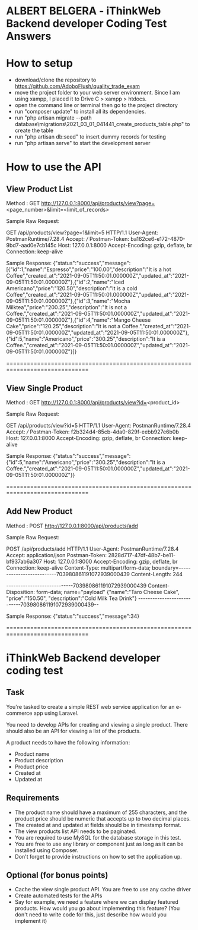 # ALBERT BELGERA - iThinkWeb Backend developer Coding Test Answers

# How to setup

- download/clone the repository to https://github.com/AdoboFlush/quality_trade_exam
- move the project folder to your web server environment. Since I am using xampp, I placed it to Drive C > xampp > htdocs.
- open the command line or terminal then go to the project directory
- run "composer update" to install all its dependencies.
- run "php artisan migrate --path database\migrations\2021_03_01_041441_create_products_table.php" to create the table
- run "php artisan db:seed" to insert dummy records for testing
- run "php artisan serve" to start the development server

# How to use the API

## View Product List
Method : GET
http://127.0.0.1:8000/api/products/view?page=<page_number>&limit=<limit_of_records>

Sample Raw Request:

GET /api/products/view?page=1&limit=5 HTTP/1.1
User-Agent: PostmanRuntime/7.28.4
Accept: */*
Postman-Token: ba162ce6-e172-4870-9bd7-aad0e7cb145c
Host: 127.0.0.1:8000
Accept-Encoding: gzip, deflate, br
Connection: keep-alive
 
Sample Response:
{"status":"success","message":[{"id":1,"name":"Espresso","price":"100.00","description":"It is a hot Coffee","created_at":"2021-09-05T11:50:01.000000Z","updated_at":"2021-09-05T11:50:01.000000Z"},{"id":2,"name":"Iced Americano","price":"120.50","description":"It is a cold Coffee","created_at":"2021-09-05T11:50:01.000000Z","updated_at":"2021-09-05T11:50:01.000000Z"},{"id":3,"name":"Mocha Milktea","price":"200.25","description":"It is not a Coffee.","created_at":"2021-09-05T11:50:01.000000Z","updated_at":"2021-09-05T11:50:01.000000Z"},{"id":4,"name":"Mango Cheese Cake","price":"120.25","description":"It is not a Coffee.","created_at":"2021-09-05T11:50:01.000000Z","updated_at":"2021-09-05T11:50:01.000000Z"},{"id":5,"name":"Americano","price":"300.25","description":"It is a Coffee.","created_at":"2021-09-05T11:50:01.000000Z","updated_at":"2021-09-05T11:50:01.000000Z"}]}

==============================================================================

## View Single Product
Method : GET
http://127.0.0.1:8000/api/products/view?id=<product_id>

Sample Raw Request:

GET /api/products/view?id=5 HTTP/1.1
User-Agent: PostmanRuntime/7.28.4
Accept: */*
Postman-Token: f2b324d4-85cb-4da0-829f-eebb927e6b0b
Host: 127.0.0.1:8000
Accept-Encoding: gzip, deflate, br
Connection: keep-alive
 
Sample Response:
{"status":"success","message":{"id":5,"name":"Americano","price":"300.25","description":"It is a Coffee.","created_at":"2021-09-05T11:50:01.000000Z","updated_at":"2021-09-05T11:50:01.000000Z"}}

==============================================================================

## Add New Product
Method : POST
http://127.0.0.1:8000/api/products/add

Sample Raw Request:

POST /api/products/add HTTP/1.1
User-Agent: PostmanRuntime/7.28.4
Accept: application/json
Postman-Token: 2828d717-47df-48b7-be11-bf937ab6a307
Host: 127.0.0.1:8000
Accept-Encoding: gzip, deflate, br
Connection: keep-alive
Content-Type: multipart/form-data; boundary=--------------------------703980861191072939000439
Content-Length: 244
 
----------------------------703980861191072939000439
Content-Disposition: form-data; name="payload"
{"name":"Taro Cheese Cake", "price":"150.50", "description":"Cold Milk Tea Drink"}
----------------------------703980861191072939000439--
 
Sample Response: 
{"status":"success","message":34}


==============================================================================

# iThinkWeb Backend developer coding test

## Task
You're tasked to create a simple REST web service application for an e-commerce app using Laravel.

You need to develop APIs for creating and viewing a single product. There should also be an API for viewing a list of the products.

A product needs to have the following information:

- Product name
- Product description
- Product price
- Created at
- Updated at

## Requirements
- The product name should have a maximum of 255 characters, and the product price should be numeric that accepts up to two decimal places.
- The created at and updated at fields should be in timestamp format.
- The view products list API needs to be paginated.
- You are required to use MySQL for the database storage in this test.
- You are free to use any library or component just as long as it can be installed using Composer.
- Don't forget to provide instructions on how to set the application up.

## Optional (for bonus points)
- Cache the view single product API. You are free to use any cache driver
- Create automated tests for the APIs
- Say for example, we need a feature where we can display featured products. How would you go about implementing this feature? (You don't need to write code for this, just describe how would you implement it)
